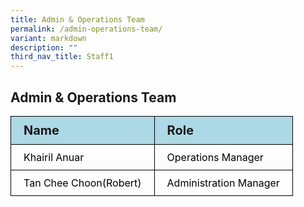 ```yaml
---
title: Admin & Operations Team
permalink: /admin-operations-team/
variant: markdown
description: ""
third_nav_title: Staff1
---
```

<h2>Admin &amp; Operations Team</h2>
<table>
<tbody>
			<tr style="background-color: lightblue">
					<th style="font-size: 20px; border: 1px solid black;padding: 10px 20px; text-align: left;">Name</th>
					<th style="font-size: 20px; border: 1px solid black;padding: 10px 20px; text-align: left;">Role</th>
			</tr>
			<tr>
					<td style="color: black; font-size: 16px; border: 1px solid black;padding: 10px 20px;">Khairil Anuar</td>
					<td style="color: black; font-size: 16px; border: 1px solid black;padding: 10px 20px;">Operations Manager</td>
			</tr>  
			<tr>
					<td style="color: black; font-size: 16px; border: 1px solid black;padding: 10px 20px;">Tan Chee Choon(Robert)</td>
					<td style="color: black; font-size: 16px; border: 1px solid black;padding: 10px 20px;">Administration Manager</td>
			</tr> 
</tbody>
</table>
